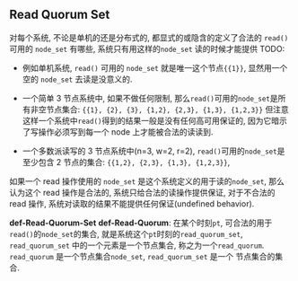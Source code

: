 ## Read Quorum Set

对每个系统, 不论是单机的还是分布式的,
都显式的或隐含的定义了合法的 `read()` 可用的 `node_set` 有哪些, 系统只有用这样的`node_set` 读的时候才能提供 TODO:

- 例如单机系统, `read()` 可用的 `node_set` 就是唯一这个节点`{{1}}`,
  显然用一个空的 `node_set` 去读是没意义的.

- 一个简单 3 节点系统中, 如果不做任何限制,
  那么`read()`可用的`node_set`是所有非空节点集合: `{{1}, {2}, {3}, {1,2}, {2,3}, {1,3}, {1,2,3}}`
  但注意这样一个系统中`read()`得到的结果一般是没有任何高可用保证的, 因为它暗示了写操作必须写到每一个 node 上才能被合法的读读到.

- 一个多数派读写的 3 节点系统中(n=3, w=2, r=2),
  `read()`可用的`node_set`是至少包含 2 节点的集合: `{{1,2}, {2,3}, {1,3}, {1,2,3}}`,

如果一个 read 操作使用的 `node_set` 是这个系统定义的用于读的`node_set`,
那么认为这个 read 操作是合法的, 系统只给合法的读操作提供保证,
对于不合法的 read 操作,
系统对读取的结果不能提供任何保证(undefined behavior).

**def-Read-Quorum-Set** **def-Read-Quorum**:
在某个时刻`pt`, 可合法的用于`read()`的`node_set`的集合, 就是系统这个`pt`时刻的`read_quorum_set`,
`read_quorum_set` 中的一个元素是一个节点集合, 称之为一个`read_quorum`.
`read_quorum` 是一个节点集合`node_set`, `read_quorum_set` 是一个 节点集合的集合.